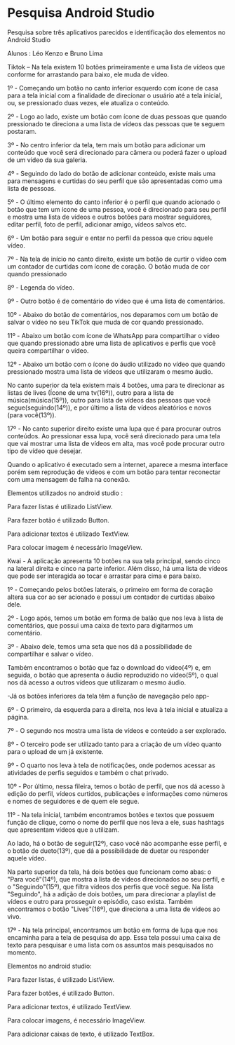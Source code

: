 # Pesquisa Android Studio
 Pesquisa sobre três aplicativos parecidos e identificação dos elementos no Android Studio

Alunos : Léo Kenzo e Bruno Lima







Tiktok – Na tela existem 10 botões primeiramente e uma lista de vídeos que conforme for arrastando para baixo, ele muda de vídeo.

1º - Começando um botão no canto inferior esquerdo com ícone de casa para a tela inicial com a finalidade de direcionar o usuário até a tela inicial, ou, se pressionado duas vezes, ele atualiza o conteúdo.

2º - Logo ao lado, existe um botão com ícone de duas pessoas que quando pressionado te direciona a uma lista de vídeos das pessoas que te seguem postaram.

3º - No centro inferior da tela, tem mais um botão para adicionar um conteúdo que você será direcionado para câmera ou poderá fazer o upload de um vídeo da sua galeria.

4º - Seguindo do lado do botão de adicionar conteúdo, existe mais uma para mensagens e curtidas do seu perfil que são apresentadas como uma lista de pessoas.

5º - O último elemento do canto inferior é o perfil que quando acionado o botão que tem um ícone de uma pessoa, você é direcionado para seu perfil e mostra uma lista de vídeos e outros botões para mostrar seguidores, editar perfil, foto de perfil, adicionar amigo, vídeos salvos etc.

6º - Um botão para seguir e entar no perfil da pessoa que criou aquele vídeo.

7º - Na tela de início no canto direito, existe um botão de curtir o vídeo com um contador de curtidas com ícone de coração. O botão muda de cor quando pressionado

8º - Legenda do vídeo.

9º - Outro botão é de comentário do vídeo que é uma lista de comentários.

10º - Abaixo do botão de comentários, nos deparamos com um botão de salvar o vídeo no seu TikTok que muda de cor quando pressionado.

11º - Abaixo um botão com ícone de WhatsApp para compartilhar o vídeo que quando pressionado abre uma lista de aplicativos e perfis que você queira compartilhar o vídeo.

12º - Abaixo um botão com o ícone do áudio utilizado no vídeo que quando pressionado mostra uma lista de vídeos que utilizaram o mesmo áudio.

No canto superior da tela existem mais 4 botões, uma para te direcionar as listas de lives (Ícone de uma tv(16º)), outro para a lista de música(música(15º)), outro para lista de vídeos das pessoas que você segue(seguindo(14º)), e por último a lista de vídeos aleatórios e novos (para você(13º)).

17º - No canto superior direito existe uma lupa que é para procurar outros conteúdos. Ao pressionar essa lupa, você será direcionado para uma tela que vai mostrar uma lista de vídeos em alta, mas você pode procurar outro tipo de vídeo que desejar.

Quando o aplicativo é executado sem a internet, aparece a mesma interface porém sem reprodução de vídeos e com um botão para tentar reconectar com uma mensagem de falha na conexão.


Elementos utilizados no android studio :

Para fazer listas é utilizado ListView.

Para fazer botão é utilizado Button.

Para adicionar textos é utilizado TextView.

Para colocar imagem é necessário ImageView. 





Kwai - A aplicação apresenta 10 botões na sua tela principal, sendo cinco na lateral direita e cinco na parte inferior. Além disso, há uma lista de vídeos que pode ser interagida ao tocar e arrastar para cima e para baixo.

 1º - Começando pelos botões laterais, o primeiro em forma de coração altera sua cor ao ser acionado e possui um contador de curtidas abaixo dele.

 2º - Logo após, temos um botão em forma de balão que nos leva à lista de comentários, que possui uma caixa de texto para digitarmos um comentário.

 3º - Abaixo dele, temos uma seta que nos dá a possibilidade de compartilhar e salvar o vídeo.

 Também encontramos o botão que faz o download do vídeo(4º) e, em seguida, o botão que apresenta o áudio reproduzido no vídeo(5º), o qual nos dá acesso a outros vídeos que utilizaram o mesmo áudio.

  -Já os botões inferiores da tela têm a função de navegação pelo app-
  
 6º - O primeiro, da esquerda para a direita, nos leva à tela inicial e atualiza a página.

 7º - O segundo nos mostra uma lista de vídeos e conteúdo a ser explorado.

 8º - O terceiro pode ser utilizado tanto para a criação de um vídeo quanto para o upload de um já existente.

 9º - O quarto nos leva à tela de notificações, onde podemos acessar as atividades de perfis seguidos e também o chat privado.

 10º - Por último, nessa fileira, temos o botão de perfil, que nos dá acesso à edição do perfil, vídeos curtidos, publicações e informações como números e nomes de seguidores e de quem ele segue.

 11º - Na tela inicial, também encontramos botões e textos que possuem função de clique, como o nome do perfil que nos leva a ele, suas hashtags que apresentam vídeos que a utilizam.

   Ao lado, há o botão de seguir(12º), caso você não acompanhe esse perfil, e o botão de dueto(13º), que dá a possibilidade de duetar ou responder aquele vídeo.
   
   Na parte superior da tela, há dois botões que funcionam como abas: o "Para você"(14º), que mostra a lista de vídeos direcionados ao seu perfil, e o "Seguindo"(15º), que filtra vídeos dos perfis que você segue. Na lista "Seguindo", há a adição de dois botões, um para direcionar a playlist de vídeos e outro para prosseguir o episódio, caso exista. Também encontramos o botão "Lives"(16º), que direciona a uma lista de vídeos ao vivo.

  17º - Na tela principal, encontramos um botão em forma de lupa que nos encaminha para a tela de pesquisa do app. Essa tela possui uma caixa de texto para pesquisar e uma lista com os assuntos mais pesquisados no momento.

Elementos no android studio:

Para fazer listas, é utilizado ListView. 

Para fazer botões, é utilizado Button. 

Para adicionar textos, é utilizado TextView.

Para colocar imagens, é necessário ImageView. 

Para adicionar caixas de texto, é utilizado TextBox.
